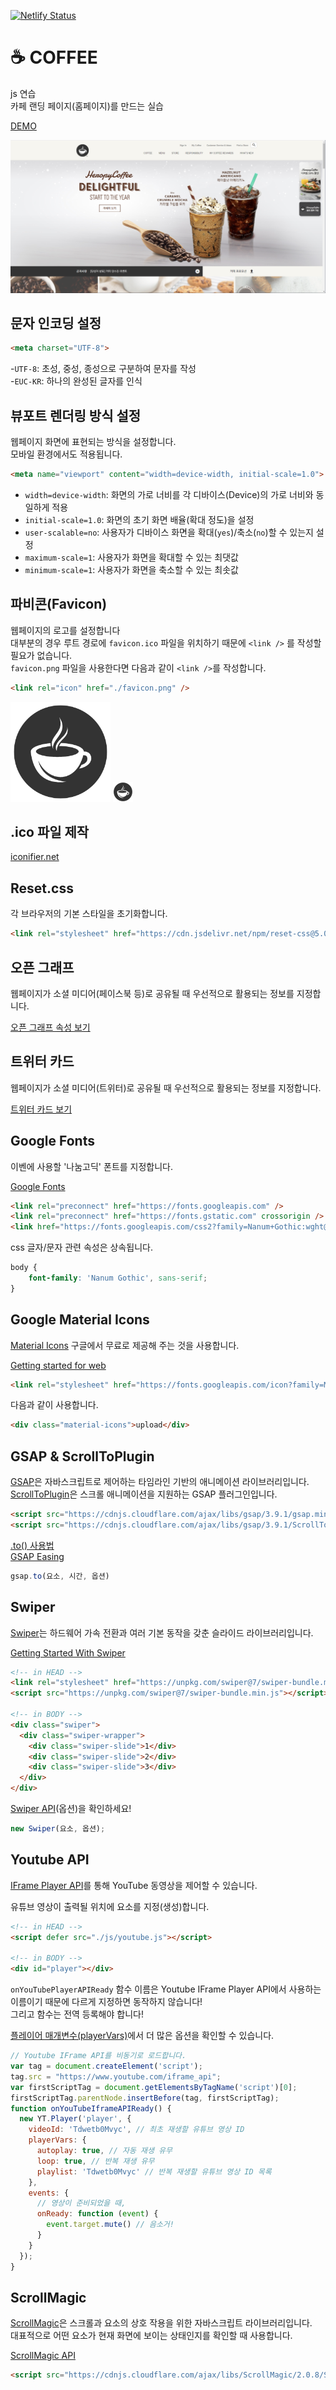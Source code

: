 [![Netlify Status](https://api.netlify.com/api/v1/badges/1cbd6948-19c3-4cdf-b785-aa71d080b2c9/deploy-status)](https://app.netlify.com/sites/jolly-yalow-2ea395/deploys?filter=main)

# ☕ COFFEE

js 연습<br>
카페 랜딩 페이지(홈페이지)를 만드는 실습

[DEMO](https://jolly-yalow-2ea395.netlify.app)

![Coffee korea](main_screenshot.jpg)

## 문자 인코딩 설정

```html
<meta charset="UTF-8">
```
-`UTF-8`: 초성, 중성, 종성으로 구분하여 문자를 작성<br>
-`EUC-KR`: 하나의 완성된 글자를 인식

## 뷰포트 렌더링 방식 설정

웹페이지 화면에 표현되는 방식을 설정합니다.<br>
모바일 환경에서도 적용됩니다.

```html
<meta name="viewport" content="width=device-width, initial-scale=1.0">
```

- `width=device-width`: 화면의 가로 너비를 각 디바이스(Device)의 가로 너비와 동일하게 적용
- `initial-scale=1.0`: 화면의 초기 화면 배율(확대 정도)을 설정
- `user-scalable=no`: 사용자가 디바이스 화면을 확대(`yes`)/축소(`no`)할 수 있는지 설정
- `maximum-scale=1`: 사용자가 화면을 확대할 수 있는 최댓값
- `minimum-scale=1`: 사용자가 화면을 축소할 수 있는 최솟값

## 파비콘(Favicon)

웹페이지의 로고를 설정합니다<br>
대부분의 경우 루트 경로에 `favicon.ico` 파일을 위치하기 때문에 `<link />` 를 작성할 필요가 없습니다.<br>
`favicon.png` 파일을 사용한다면 다음과 같이 `<link />`를 작성합니다.

```html
<link rel="icon" href="./favicon.png" />
```

<img src="favicon.png" alt="COFFEE" width="160" />  
<img src="favicon.png" alt="COFFEE" width="32" />

## .ico 파일 제작

[iconifier.net](https://iconifier.net)

## Reset.css

각 브라우저의 기본 스타일을 초기화합니다.

```html
<link rel="stylesheet" href="https://cdn.jsdelivr.net/npm/reset-css@5.0.1/reset.min.css" />
```

## 오픈 그래프

웹페이지가 소셜 미디어(페이스북 등)로 공유될 때 우선적으로 활용되는 정보를 지정합니다.

[오픈 그래프 속성 보기](https://ogp.me/)

## 트위터 카드

웹페이지가 소셜 미디어(트위터)로 공유될 때 우선적으로 활용되는 정보를 지정합니다.

[트위터 카드 보기](https://developer.twitter.com/en/docs/twitter-for-websites/cards/guides/getting-started)

## Google Fonts

이벤에 사용할 '나눔고딕' 폰트를 지정합니다.

[Google Fonts](https://fonts.google.com/)

```html
<link rel="preconnect" href="https://fonts.googleapis.com" />
<link rel="preconnect" href="https://fonts.gstatic.com" crossorigin />
<link href="https://fonts.googleapis.com/css2?family=Nanum+Gothic:wght@400;700&display=swap" rel="stylesheet" />
```

css 글자/문자 관련 속성은 상속됩니다.

```css
body {
    font-family: 'Nanum Gothic', sans-serif;
}
```

## Google Material Icons

[Material Icons](https://material.io/resources/icons/?style=baseline) 구글에서 무료로 제공해 주는 것을 사용합니다.

[Getting started for web](https://material.io/develop/web/getting-started)

```html
<link rel="stylesheet" href="https://fonts.googleapis.com/icon?family=Material+Icons" />
```

다음과 같이 사용합니다.

```html
<div class="material-icons">upload</div>
```

## GSAP & ScrollToPlugin

[GSAP](https://greensock.com/gsap/)은 자바스크립트로 제어하는 타임라인 기반의 애니메이션 라이브러리입니다.<br>
[ScrollToPlugin](https://greensock.com/scrolltoplugin/)은 스크롤 애니메이션을 지원하는 GSAP 플러그인입니다.

```html
<script src="https://cdnjs.cloudflare.com/ajax/libs/gsap/3.9.1/gsap.min.js" integrity="sha512-H6cPm97FAsgIKmlBA4s774vqoN24V5gSQL4yBTDOY2su2DeXZVhQPxFK4P6GPdnZqM9fg1G3cMv5wD7e6cFLZQ==" crossorigin="anonymous" referrerpolicy="no-referrer"></script>
<script src="https://cdnjs.cloudflare.com/ajax/libs/gsap/3.9.1/ScrollToPlugin.min.js" integrity="sha512-agNfXmEo6F+qcj3WGryaRvl9X9wLMQORbTt5ACS9YVqzKDMzhRxY+xjgO45HCLm61OwHWR1Oblp4QSw/SGh9SA==" crossorigin="anonymous" referrerpolicy="no-referrer"></script>
```

[.to() 사용법](https://greensock.com/docs/v3/GSAP/gsap.to())  
[GSAP Easing](https://greensock.com/docs/v3/Eases)

```js
gsap.to(요소, 시간, 옵션)
```

## Swiper

[Swiper](https://swiperjs.com/)는 하드웨어 가속 전환과 여러 기본 동작을 갖춘 슬라이드 라이브러리입니다.

[Getting Started With Swiper](https://swiperjs.com/get-started)

```html
<!-- in HEAD -->
<link rel="stylesheet" href="https://unpkg.com/swiper@7/swiper-bundle.min.css" />
<script src="https://unpkg.com/swiper@7/swiper-bundle.min.js"></script>

<!-- in BODY -->
<div class="swiper">
  <div class="swiper-wrapper">
    <div class="swiper-slide">1</div>
    <div class="swiper-slide">2</div>
    <div class="swiper-slide">3</div>
  </div>
</div>
```

[Swiper API](https://swiperjs.com/swiper-api)(옵션)을 확인하세요!

```js
new Swiper(요소, 옵션);
```

## Youtube API

[IFrame Player API](https://developers.google.com/youtube/iframe_api_reference?hl=ko)를 통해 YouTube 동영상을 제어할 수 있습니다.

유튜브 영상이 출력될 위치에 요소를 지정(생성)합니다.

```html
<!-- in HEAD -->
<script defer src="./js/youtube.js"></script>

<!-- in BODY -->
<div id="player"></div>
```

`onYouTubePlayerAPIReady` 함수 이름은 Youtube IFrame Player API에서 사용하는 이름이기 때문에 다르게 지정하면 동작하지 않습니다!<br>
그리고 함수는 전역 등록해야 합니다!

[플레이어 매개변수(playerVars)](https://developers.google.com/youtube/player_parameters.html?playerVersion=HTML5&hl=ko#Parameters)에서 더 많은 옵션을 확인할 수 있습니다.

```js
// Youtube IFrame API를 비동기로 로드합니다.
var tag = document.createElement('script');
tag.src = "https://www.youtube.com/iframe_api";
var firstScriptTag = document.getElementsByTagName('script')[0];
firstScriptTag.parentNode.insertBefore(tag, firstScriptTag);
function onYouTubeIframeAPIReady() {
  new YT.Player('player', {
    videoId: 'Tdwetb0Mvyc', // 최초 재생할 유튜브 영상 ID
    playerVars: {
      autoplay: true, // 자동 재생 유무
      loop: true, // 반복 재생 유무
      playlist: 'Tdwetb0Mvyc' // 반복 재생할 유튜브 영상 ID 목록
    },
    events: {
      // 영상이 준비되었을 때,
      onReady: function (event) {
        event.target.mute() // 음소거!
      }
    }
  });
}
```

## ScrollMagic

[ScrollMagic](https://github.com/janpaepke/ScrollMagic)은 스크롤과 요소의 상호 작용을 위한 자바스크립트 라이브러리입니다.<br>
대표적으로 어떤 요소가 현재 화면에 보이는 상태인지를 확인할 때 사용합니다.

[ScrollMagic API](http://scrollmagic.io/docs/)

```html
<script src="https://cdnjs.cloudflare.com/ajax/libs/ScrollMagic/2.0.8/ScrollMagic.min.js" integrity="sha512-8E3KZoPoZCD+1dgfqhPbejQBnQfBXe8FuwL4z/c8sTrgeDMFEnoyTlH3obB4/fV+6Sg0a0XF+L/6xS4Xx1fUEg==" crossorigin="anonymous" referrerpolicy="no-referrer"></script>
```
